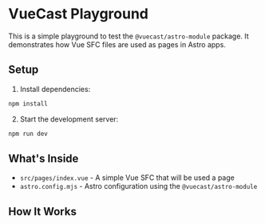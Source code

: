 # VueCast Playground

This is a simple playground to test the `@vuecast/astro-module` package. It demonstrates how Vue SFC files are used as pages in Astro apps.

## Setup

1. Install dependencies:

```bash
npm install
```

2. Start the development server:

```bash
npm run dev
```

## What's Inside

- `src/pages/index.vue` - A simple Vue SFC that will be used a page
- `astro.config.mjs` - Astro configuration using the `@vuecast/astro-module`

## How It Works

